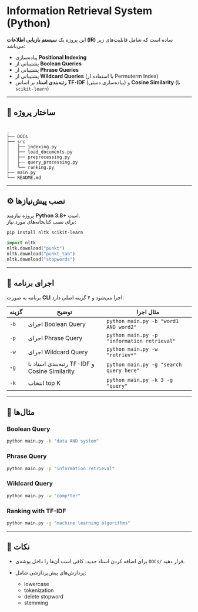# Information Retrieval System (Python)

این پروژه یک **سیستم بازیابی اطلاعات (IR)** ساده است که شامل قابلیت‌های زیر می‌باشد:

- پیاده‌سازی **Positional Indexing**  
- پشتیبانی از **Boolean Queries**  
- پشتیبانی از **Phrase Queries**  
- پشتیبانی از **Wildcard Queries** (با استفاده از Permuterm Index)  
- **رتبه‌بندی اسناد** بر اساس **TF-IDF** (پیاده‌سازی دستی) و **Cosine Similarity** (با `scikit-learn`)  

---

## 📂 ساختار پروژه
```

.
├── DOCs              
├── src
│   ├── indexing.py          
│   ├── load_documents.py
│   ├── preprocessing.py
│   ├── query_processing.py
│   └── ranking.py       
├── main.py             
└── README.md           

````

---

## ⚙️ نصب پیش‌نیازها
پروژه نیازمند **Python 3.8+** است.  
برای نصب کتابخانه‌های مورد نیاز:
```bash
pip install nltk scikit-learn
````

```python
import nltk
nltk.download("punkt")
nltk.download("punkt_tab")
nltk.download("stopwords")
```

---

## 🚀 اجرای برنامه

برنامه به صورت **CLI** اجرا می‌شود و ۴ گزینه اصلی دارد:

| گزینه | توضیح                                         | مثال اجرا                                   |
| ----- | --------------------------------------------- | ------------------------------------------- |
| `-b`  | اجرای Boolean Query                           | `python main.py -b "word1 AND word2"`       |
| `-p`  | اجرای Phrase Query                            | `python main.py -p "information retrieval"` |
| `-w`  | اجرای Wildcard Query                          | `python main.py -w "retriev*"`              |
| `-g`  | رتبه‌بندی اسناد با TF-IDF و Cosine Similarity | `python main.py -g "search query here"`     |
| `-k`  | انتخاب top K  | `python main.py -k 3 -g "query"` |

---

## 🧩 مثال‌ها

### Boolean Query

```bash
python main.py -b "data AND system"
```

### Phrase Query

```bash
python main.py -p "information retrieval"
```

### Wildcard Query

```bash
python main.py -w "comp*ter"
```

### Ranking with TF-IDF

```bash
python main.py -g "machine learning algorithms"
```

---

## 📌 نکات

* برای اضافه کردن اسناد جدید، کافی است آن‌ها را داخل پوشه‌ی `DOCs/` قرار دهید.
* پردازش‌های پیش‌پردازشی شامل:

  * lowercase
  * tokenization
  * delete stopword
  * stemming